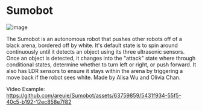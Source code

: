 # Sumobot
![image](https://github.com/areuie/Sumobot/assets/63759859/8fb296cd-3e13-4fbf-bf6a-29626b90ee04)

The Sumobot is an autonomous robot that pushes other robots off of a black arena, bordered off by white. It's default state is to spin around continuously until it detects an object using its three ultrasonic sensors. Once an object is detected, it changes into the "attack" state where through conditional states, determine whether to turn left or right, or push forward. It also has LDR sensors to ensure it stays within the arena by triggering a move back if the robot sees white. Made by Alisa Wu and Olivia Chan.

Video Example:
https://github.com/areuie/Sumobot/assets/63759859/5431f934-55f5-40c5-b192-12ec858e7f82

